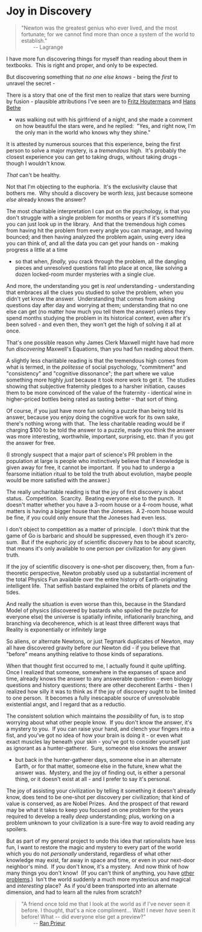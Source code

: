 
# Joy in Discovery

> "Newton was the greatest genius who ever lived, and the most
> fortunate; for we cannot find more than once a system of the world
> to establish."  
>         -- Lagrange

I have more fun discovering things for myself than reading about
them in textbooks.  This is right and proper, and only to be
expected.

But discovering something that *no one else knows* - being the
*first* to unravel the secret -

There is a story that one of the first men to realize that stars
were burning by fusion - plausible attributions I've seen are to
[Fritz Houtermans](http://ask.metafilter.com/54496/Feynman-Quote-Demystification)
and
[Hans Bethe](http://www.dykestowatchoutfor.com/more-on-consciousness#comment-72828)
- was walking out with his girlfriend of a night, and she made a
comment on how beautiful the stars were, and he replied:  "Yes, and
right now, I'm the only man in the world who knows why they
shine."

It is attested by numerous sources that this experience, being the
first person to solve a major mystery, is a *tremendous* high. 
It's probably the closest experience you can get to taking drugs,
without taking drugs - though I wouldn't know.

*That* can't be healthy.

Not that I'm objecting to the euphoria.  It's the exclusivity
clause that bothers me.  Why should a discovery be worth *less,*
just because someone *else* already knows the answer?

The most charitable interpretation I can put on the psychology, is
that you don't struggle with a single problem for months or years
if it's something you can just look up in the library.  And that
the tremendous high comes from having hit the problem from every
angle you can manage, and having bounced; and then having analyzed
the problem again, using every idea you can think of, and all the
data you can get your hands on - making progress a little at a time
- so that when, *finally,* you crack through the problem, all the
dangling pieces and unresolved questions fall into place at once,
like solving a dozen locked-room murder mysteries with a single
clue.

And more, the understanding you get is *real* understanding -
understanding that embraces all the clues you studied to solve the
problem, when you didn't yet know the answer.  Understanding that
comes from asking questions day after day and worrying at them;
understanding that no one else can get (no matter how much you tell
them the answer) unless they spend months studying the problem in
its historical context, even after it's been solved - and even
then, they won't get the high of solving it all at once.

That's one possible reason why James Clerk Maxwell might have had
more fun *discovering* Maxwell's Equations, than you had fun
reading about them.

A slightly less charitable reading is that the tremendous high
comes from what is termed, in the *politesse* of social psychology,
"commitment" and "consistency" and "cognitive dissonance"; the part
where we value something more highly *just* because it took more
work to get it.  The studies showing that subjective fraternity
pledges to a harsher initiation, causes them to be more convinced
of the value of the fraternity - identical wine in higher-priced
bottles being rated as tasting better - that sort of thing.

Of course, if you just have more fun solving a puzzle than being
told its answer, because you enjoy doing the cognitive work for its
own sake, there's nothing wrong with that.  The less charitable
reading would be if charging $100 to be told the answer to a
puzzle, made you think the answer was more interesting, worthwhile,
important, surprising, etc. than if you got the answer for free.

(I strongly suspect that a major part of science's PR problem in
the population at large is people who instinctively believe that if
knowledge is given away for free, it cannot be important.  If you
had to undergo a fearsome initiation ritual to be told the truth
about evolution, maybe people would be more satisfied with the
answer.)

The really uncharitable reading is that the joy of first discovery
is about status.  Competition.  Scarcity.  Beating everyone else to
the punch.  It doesn't matter whether you have a 3-room house or a
4-room house, what matters is having a bigger house than the
Joneses.  A 2-room house would be fine, if you could only ensure
that the Joneses had even less.

I don't object to competition as a matter of principle.  I don't
think that the game of Go is barbaric and should be suppressed,
even though it's zero-sum.  But if the euphoric joy of scientific
discovery *has* to be about scarcity, that means it's only
available to one person per civilization for any given truth.

If the joy of scientific discovery is one-shot per discovery, then,
from a fun-theoretic perspective, Newton probably used up a
substantial increment of the total Physics Fun available over the
entire history of Earth-originating intelligent life.  That selfish
bastard explained the orbits of planets *and* the tides.

And really the situation is even worse than this, because in the
Standard Model of physics (discovered by bastards who spoiled the
puzzle for everyone else) the universe is spatially infinite,
inflationarily branching, and branching via decoherence, which is
at least three different ways that Reality is exponentially or
infinitely large

So aliens, or alternate Newtons, or just Tegmark duplicates of
Newton, may all have discovered gravity before *our* Newton did -
if you believe that "before" means anything relative to those kinds
of separations.

When that thought first occurred to me, I actually found it quite
uplifting.  Once I realized that someone, somewhere in the expanses
of space and time, already knows the answer to any answerable
question - even biology questions and history questions; there are
other decoherent Earths - then I realized how silly it was to think
as if the joy of discovery ought to be limited to one person.  It
becomes a fully inescapable source of unresolvable existential
angst, and I regard that as a reductio.

The consistent solution which maintains the *possibility* of fun,
is to stop worrying about what other people know.  If you don't
know the answer, it's a mystery to you.  If you can raise your
hand, and clench your fingers into a fist, and you've got no idea
of how your brain is doing it - or even what exact muscles lay
beneath your skin - you've got to consider yourself just as
ignorant as a hunter-gatherer.  Sure, someone else knows the answer
- but back in the hunter-gatherer days, someone else in an
alternate Earth, or for that matter, someone else in the future,
knew what the answer was.  Mystery, and the joy of finding out, is
either a personal thing, or it doesn't exist at all - and I prefer
to say it's personal.

The joy of assisting your civilization by telling it something it
doesn't already know, does tend to be one-shot per discovery per
civilization; that kind of value is conserved, as are Nobel
Prizes.  And the prospect of that reward may be what it takes to
keep you focused on one problem for the years required to develop a
really *deep* understanding; plus, working on a problem unknown to
your civilization is a sure-fire way to avoid reading any
spoilers.

But as part of my general project to undo this idea that
rationalists have less fun, I want to restore the magic and mystery
to every part of the world which you do not *personally*
understand, regardless of what other knowledge may exist, far away
in space and time, or even in your next-door neighbor's mind.  If
*you* don't know, it's a mystery.  And now think of how many things
you don't know!  (If you can't think of anything, you have
[other problems](/lw/iq/guessing_the_teachers_password/).)  Isn't
the world suddenly a much more mysterious and magical and
*interesting* place?  As if you'd been transported into an
alternate dimension, and had to learn all the rules from scratch?

> "A friend once told me that I look at the world as if I've never
> seen it before. I thought, that's a nice compliment... Wait! I
> never *have* seen it before! What -- did everyone else get a
> preview?"   
>         --
> [Ran Prieur](http://www.ranprieur.com/me/100things.html)
